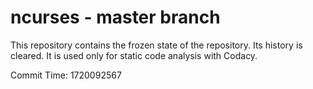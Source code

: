 # ncurses - master branch

This repository contains the frozen state of the repository.
Its history is cleared. It is used only for static code
analysis with Codacy.

Commit Time: 1720092567